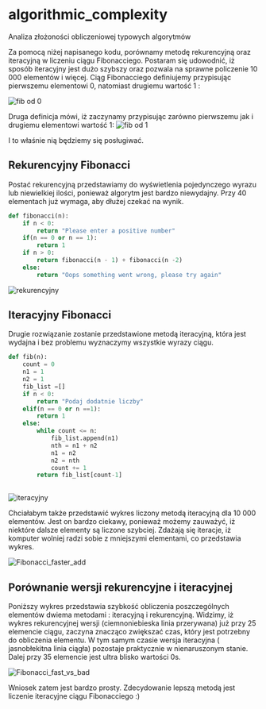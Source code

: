 # algorithmic_complexity
Analiza złożoności obliczeniowej typowych algorytmów

Za pomocą niżej napisanego kodu, porównamy metodę rekurencyjną oraz iteracyjną w liczeniu ciągu Fibonacciego. Postaram się udowodnić, iż sposób iteracyjny jest dużo szybszy oraz pozwala na sprawne policzenie 10 000 elementów i więcej. Ciąg Fibonacciego definiujemy przypisując pierwszemu elementowi 0, natomiast drugiemu wartość 1 :

![fib od 0](https://user-images.githubusercontent.com/117033508/200172950-14d3da03-477e-4636-9a18-ee71989ff7fb.jpg)

Druga definicja mówi, iż zaczynamy przypisując zarówno pierwszemu jak i drugiemu elementowi wartość 1: 
![fib od 1](https://user-images.githubusercontent.com/117033508/200173022-8a922da0-f325-4475-9eb8-c1c12f5b7366.jpg)

I to właśnie nią będziemy się posługiwać. 


## Rekurencyjny Fibonacci
Postać rekurencyjną przedstawiamy do wyświetlenia pojedynczego wyrazu lub niewielkiej ilości, ponieważ algorytm jest bardzo niewydajny. Przy 40 elementach już wymaga, aby dłużej czekać na wynik.

```py
def fibonacci(n):
    if n < 0:
        return "Please enter a positive number"
    if(n == 0 or n == 1):
        return 1
    if n > 0:
        return fibonacci(n - 1) + fibonacci(n -2)
    else:
        return "Oops something went wrong, please try again"
```
![rekurencyjny](https://user-images.githubusercontent.com/117033508/200169987-21ca0c89-9aa7-4ef8-adc5-1c589d05b7e2.png)


## Iteracyjny Fibonacci
Drugie rozwiązanie zostanie przedstawione metodą iteracyjną, która jest wydajna i bez problemu wyznaczymy wszystkie wyrazy ciągu.

```py
def fib(n):
    count = 0
    n1 = 1
    n2 = 1
    fib_list =[]
    if n < 0:
        return "Podaj dodatnie liczby"
    elif(n == 0 or n ==1):
        return 1
    else:
        while count <= n:
            fib_list.append(n1)
            nth = n1 + n2
            n1 = n2
            n2 = nth
            count += 1
        return fib_list[count-1]
        
 ```
![iteracyjny](https://user-images.githubusercontent.com/117033508/200169994-ec27e577-08d7-4e5f-be7b-6781853bad29.png)

Chciałabym także przedstawić wykres liczony metodą iteracyjną dla 10 000 elementów. Jest on bardzo ciekawy, ponieważ możemy zauważyć, iż niektóre dalsze elementy są liczone szybciej. Zdażają się iteracje, iż komputer wolniej radzi sobie z mniejszymi elementami, co przedstawia wykres. 

![Fibonacci_faster_add](https://user-images.githubusercontent.com/117033508/200173796-1ee48142-fcd5-4500-ac39-3187b3e3c4f2.png)


## Porównanie wersji rekurencyjne i iteracyjnej
Poniższy wykres przedstawia szybkość obliczenia poszczególnych elementów dwiema metodami : iteracyjną i rekurencyjną. Widzimy, iż wykres rekurencyjnej wersji (ciemnoniebieska linia przerywana) już przy 25 elemencie ciągu, zaczyna znacząco zwiększać czas, który jest potrzebny do obliczenia elementu. W tym samym czasie wersja iteracyjna ( jasnobłekitna linia ciągła) pozostaje praktycznie w nienaruszonym stanie. Dalej przy 35 elemencie jest ultra blisko wartości 0s. 


![Fibonacci_fast_vs_bad](https://user-images.githubusercontent.com/117033508/200170024-058c2f39-a9f9-4ddf-9619-0fb17b3e2608.png)


Wniosek zatem jest bardzo prosty. Zdecydowanie lepszą metodą jest liczenie iteracyjne ciągu Fibonacciego :)


